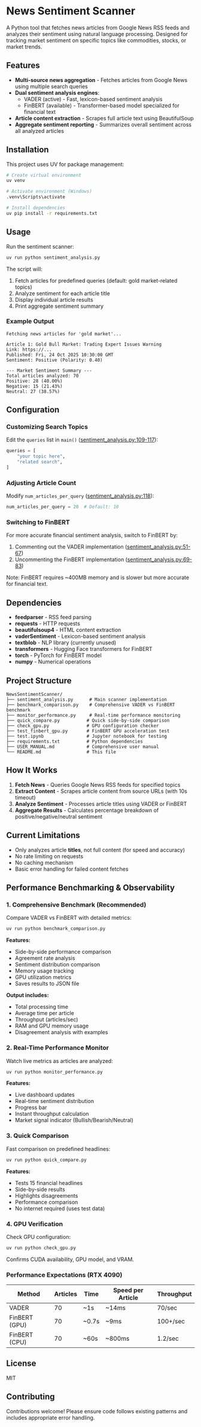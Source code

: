 # News Sentiment Scanner

A Python tool that fetches news articles from Google News RSS feeds and analyzes their sentiment using natural language processing. Designed for tracking market sentiment on specific topics like commodities, stocks, or market trends.

## Features

- **Multi-source news aggregation** - Fetches articles from Google News using multiple search queries
- **Dual sentiment analysis engines**:
  - VADER (active) - Fast, lexicon-based sentiment analysis
  - FinBERT (available) - Transformer-based model specialized for financial text
- **Article content extraction** - Scrapes full article text using BeautifulSoup
- **Aggregate sentiment reporting** - Summarizes overall sentiment across all analyzed articles

## Installation

This project uses UV for package management:

```bash
# Create virtual environment
uv venv

# Activate environment (Windows)
.venv\Scripts\activate

# Install dependencies
uv pip install -r requirements.txt
```

## Usage

Run the sentiment scanner:

```bash
uv run python sentiment_analysis.py
```

The script will:
1. Fetch articles for predefined queries (default: gold market-related topics)
2. Analyze sentiment for each article title
3. Display individual article results
4. Print aggregate sentiment summary

### Example Output

```
Fetching news articles for 'gold market'...

Article 1: Gold Bull Market: Trading Expert Issues Warning
Link: https://...
Published: Fri, 24 Oct 2025 10:30:00 GMT
Sentiment: Positive (Polarity: 0.40)

--- Market Sentiment Summary ---
Total articles analyzed: 70
Positive: 28 (40.00%)
Negative: 15 (21.43%)
Neutral: 27 (38.57%)
```

## Configuration

### Customizing Search Topics

Edit the `queries` list in `main()` ([sentiment_analysis.py:109-117](sentiment_analysis.py#L109-L117)):

```python
queries = [
    "your topic here",
    "related search",
]
```

### Adjusting Article Count

Modify `num_articles_per_query` ([sentiment_analysis.py:118](sentiment_analysis.py#L118)):

```python
num_articles_per_query = 20  # Default: 10
```

### Switching to FinBERT

For more accurate financial sentiment analysis, switch to FinBERT by:
1. Commenting out the VADER implementation ([sentiment_analysis.py:51-67](sentiment_analysis.py#L51-L67))
2. Uncommenting the FinBERT implementation ([sentiment_analysis.py:69-83](sentiment_analysis.py#L69-L83))

Note: FinBERT requires ~400MB memory and is slower but more accurate for financial text.

## Dependencies

- **feedparser** - RSS feed parsing
- **requests** - HTTP requests
- **beautifulsoup4** - HTML content extraction
- **vaderSentiment** - Lexicon-based sentiment analysis
- **textblob** - NLP library (currently unused)
- **transformers** - Hugging Face transformers for FinBERT
- **torch** - PyTorch for FinBERT model
- **numpy** - Numerical operations

## Project Structure

```
NewsSentimentScanner/
├── sentiment_analysis.py      # Main scanner implementation
├── benchmark_comparison.py    # Comprehensive VADER vs FinBERT benchmark
├── monitor_performance.py     # Real-time performance monitoring
├── quick_compare.py          # Quick side-by-side comparison
├── check_gpu.py              # GPU configuration checker
├── test_finbert_gpu.py       # FinBERT GPU acceleration test
├── test.ipynb                # Jupyter notebook for testing
├── requirements.txt          # Python dependencies
├── USER_MANUAL.md            # Comprehensive user manual
└── README.md                 # This file
```

## How It Works

1. **Fetch News** - Queries Google News RSS feeds for specified topics
2. **Extract Content** - Scrapes article content from source URLs (with 10s timeout)
3. **Analyze Sentiment** - Processes article titles using VADER or FinBERT
4. **Aggregate Results** - Calculates percentage breakdown of positive/negative/neutral sentiment

## Current Limitations

- Only analyzes article **titles**, not full content (for speed and accuracy)
- No rate limiting on requests
- No caching mechanism
- Basic error handling for failed content fetches

## Performance Benchmarking & Observability

### 1. Comprehensive Benchmark (Recommended)

Compare VADER vs FinBERT with detailed metrics:

```bash
uv run python benchmark_comparison.py
```

**Features:**
- Side-by-side performance comparison
- Agreement rate analysis
- Sentiment distribution comparison
- Memory usage tracking
- GPU utilization metrics
- Saves results to JSON file

**Output includes:**
- Total processing time
- Average time per article
- Throughput (articles/sec)
- RAM and GPU memory usage
- Disagreement analysis with examples

### 2. Real-Time Performance Monitor

Watch live metrics as articles are analyzed:

```bash
uv run python monitor_performance.py
```

**Features:**
- Live dashboard updates
- Real-time sentiment distribution
- Progress bar
- Instant throughput calculation
- Market signal indicator (Bullish/Bearish/Neutral)

### 3. Quick Comparison

Fast comparison on predefined headlines:

```bash
uv run python quick_compare.py
```

**Features:**
- Tests 15 financial headlines
- Side-by-side results
- Highlights disagreements
- Performance comparison
- No internet required (uses test data)

### 4. GPU Verification

Check GPU configuration:

```bash
uv run python check_gpu.py
```

Confirms CUDA availability, GPU model, and VRAM.

### Performance Expectations (RTX 4090)

| Method | Articles | Time | Speed per Article | Throughput |
|--------|----------|------|-------------------|------------|
| VADER | 70 | ~1s | ~14ms | 70/sec |
| FinBERT (GPU) | 70 | ~0.7s | ~9ms | 100+/sec |
| FinBERT (CPU) | 70 | ~60s | ~800ms | 1.2/sec |

## License

MIT

## Contributing

Contributions welcome! Please ensure code follows existing patterns and includes appropriate error handling.

